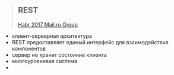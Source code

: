 >## REST
>[Habr 2017 Mail.ru Group](https://habr.com/en/company/mailru/blog/345184/#comments)
- клиент-серверная архитектура
- REST предоставляет единый интерфейс для взаимодействия компонентов
- сервер не хранит состояние клиента
- многоуровневая система
- 
<!--stackedit_data:
eyJoaXN0b3J5IjpbLTU1NjI0MDQxMSwtNzk3MzE1NzM0XX0=
-->